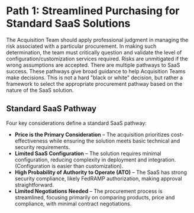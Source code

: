 # Path 1: Streamlined Purchasing for Standard SaaS Solutions
The Acquisition Team should apply professional judgment in managing the risk associated with a particular procurement.  In making such determination, the team must critically question and validate the level of configuration/customization services required.  Risks are unmitigated if the wrong assumptions are accepted.
There are multiple pathways to SaaS success. These pathways give broad guidance to help Acquisition Teams make decisions. This is not a hard "black or white" decision, but rather a framework to select the appropriate procurement pathway based on the nature of the SaaS solution. 

## Standard SaaS Pathway
Four key considerations define a standard SaaS pathway:
- **Price is the Primary Consideration** – The acquisition prioritizes cost-effectiveness while ensuring the solution meets basic technical and security requirements.
- **Limited SaaS Configuration** – The solution requires minimal configuration, reducing complexity in deployment and integration. (Configuration is easier than customization).
- **High Probability of Authority to Operate (ATO)** – The SaaS has strong security compliance, likely FedRAMP authorization, making approval straightforward.
- **Limited Negotiations Needed** – The procurement process is streamlined, focusing primarily on comparing products, price and compliance, with minimal contract negotiations.
